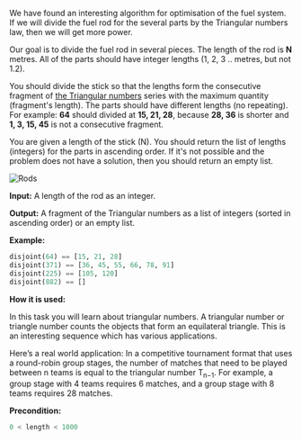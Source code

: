 We have found an interesting algorithm for optimisation of the fuel system.
If we will divide the fuel rod for the several parts by the Triangular numbers law,
then we will get more power.

Our goal is to divide the fuel rod in several pieces. The length of the rod is **N** metres.
All of the parts should have integer lengths (1, 2, 3 .. metres, but not 1.2).

You should divide the stick so that the lengths form 
the consecutive fragment of [the Triangular numbers](http://en.wikipedia.org/wiki/Triangular_number) 
series with the maximum quantity (fragment's length).
The parts should have different lengths (no repeating).
For example: **64** should divided at **15, 21, 28**,
because **28, 36** is shorter and **1, 3, 15, 45** is not a consecutive fragment.

You are given a length of the stick (N).
You should return the list of lengths (integers) for the parts in ascending order.
If it's not possible and the problem does not have a solution, then you should return an empty list.

![Rods](sawing.png)

**Input:** A length of the rod as an integer. 

**Output:** A fragment of the Triangular numbers as a list of integers (sorted in ascending order) or an empty list.

**Example:**

```python
disjoint(64) == [15, 21, 28]
disjoint(371) == [36, 45, 55, 66, 78, 91]
disjoint(225) == [105, 120]
disjoint(882) == []
```
**How it is used:**

In this task you will learn about triangular numbers.
A triangular number or triangle number counts the objects that form an equilateral triangle.
This is an interesting sequence which has various applications.

Here’s a real world application:
In a competitive tournament format that uses a round-robin group stages,
the number of matches that need to be played between n teams is equal to the triangular number T<sub>n−1</sub>.
For example, a group stage with 4 teams requires 6 matches, and a group stage with 8 teams requires 28 matches.

**Precondition:**
```python
0 < length < 1000
```
